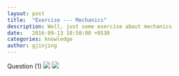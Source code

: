 ```yaml
---
layout: post
title:  "Exercise --- Mechanics"
description: Well, just some exercise about mechanics
date:   2016-09-13 10:50:00 +0530
categories: knowledge
author: gjinjing
---
```


<script LANGUAGE = "javascript">
function loopy(){
  var sWord = "";
  while(sWord!="麦克斯韦方程组"){sWord=prompt("爱因斯坦相对论");}
  alert("恭喜您回答正确");
  }
  loopy()
  </script>

Question (1)
![]({{site.baseurl}}/images/Mechanics/Ques-1.png)
![]({{site.baseurl}}/images/Mechanics/Ques-1-Answer.png)

<br />


